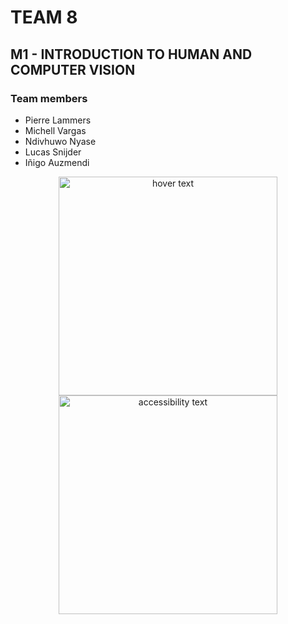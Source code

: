 ﻿
# TEAM 8 
## M1 - INTRODUCTION TO HUMAN AND COMPUTER VISION

### Team members

 - Pierre Lammers
 - Michell Vargas
 - Ndivhuwo Nyase
 - Lucas Snijder
 - Iñigo Auzmendi
<p align="center">
  <img src="your_relative_path_here" width="350" title="hover text">
  <img src="your_relative_path_here_number_2_large_name" width="350" alt="accessibility text">
</p>
